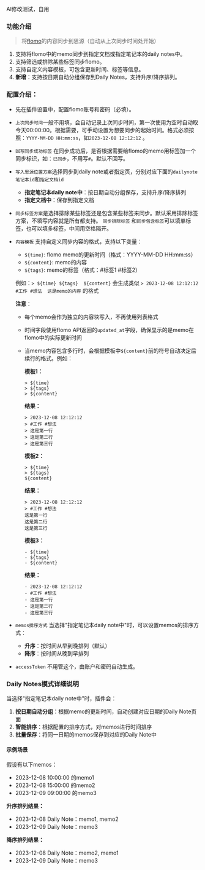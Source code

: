 AI修改测试，自用

### 功能介绍

> 将[flomo](https://v.flomoapp.com/)的内容同步到思源（自动从上次同步时间处开始）

1. 支持将flomo中的memo同步到指定文档或指定笔记本的daily notes中。
2. 支持筛选或排除某些标签同步flomo。
3. 支持自定义内容模板，可包含更新时间、标签等信息。
4. **新增**：支持按日期自动分组保存到Daily Notes，支持升序/降序排列。



### 配置介绍：
* 先在插件设置中，配置flomo账号和密码（必填）。
* `上次同步时间`一般不用填，会自动记录上次同步时间，第一次使用为空时自动取今天00:00:00。根据需要，可手动设置为想要同步的起始时间。格式必须按照：`YYYY-MM-DD HH:mm:ss`，如`2023-12-08 12:12:12` 。
* `回写同步成功标签` 在同步成功后，是否根据需要给flomo的memo用标签加一个同步标识，如：`已同步`，不用写`#`。默认不回写。
* `写入思源位置方案`选择同步到daily note或者指定页，分别对应下面的`dailynote笔记本id`和`指定文档id`
  - **指定笔记本daily note中**：按日期自动分组保存，支持升序/降序排列
  - **指定文档中**：保存到指定文档
* `同步标签方案`是选择排除某些标签还是包含某些标签来同步。默认采用排除标签方案，不填写内容就是所有都支持。 `同步排除标签` 和`同步包含标签`可以填单标签，也可以填多标签，中间用空格隔开。
* `内容模板` 支持自定义同步内容的格式，支持以下变量：
  - `${time}`: flomo memo的更新时间（格式：YYYY-MM-DD HH:mm:ss）
  - `${content}`: memo的内容
  - `${tags}`: memo的标签（格式：#标签1 #标签2）
  
  例如：`> ${time} ${tags}  ${content}` 会生成类似 `> 2023-12-08 12:12:12 #工作 #想法  这是memo的内容` 的格式
  
  **注意**：
  - 每个memo会作为独立的内容块写入，不再使用列表格式
  - 时间字段使用flomo API返回的`updated_at`字段，确保显示的是memo在flomo中的实际更新时间
  - 当memo内容包含多行时，会根据模板中`${content}`前的符号自动决定后续行的格式。例如：

    **模板1：**
    ```
    > ${time}
    > ${tags}  
    > ${content}
    ```
    **结果：**
    ```
    > 2023-12-08 12:12:12
    > #工作 #想法  
    > 这是第一行
    > 这是第二行
    > 这是第三行
    ```

    **模板2：**
    ```
    > ${time}
    > ${tags}  
    ${content}
    ```
    **结果：**
    ```
    > 2023-12-08 12:12:12
    > #工作 #想法  
    这是第一行
    这是第二行
    这是第三行
    ```

    **模板3：**
    ```
    - ${time}
    - ${tags}  
    - ${content}
    ```
    **结果：**
    ```
    - 2023-12-08 12:12:12
    - #工作 #想法  
    - 这是第一行
    - 这是第二行
    - 这是第三行
    ```
* `memos排序方式` 当选择"指定笔记本daily note中"时，可以设置memos的排序方式：
  - **升序**：按时间从早到晚排列（默认）
  - **降序**：按时间从晚到早排列
* `accessToken` 不用管这个，由账户和密码自动生成。

### Daily Notes模式详细说明

当选择"指定笔记本daily note中"时，插件会：

1. **按日期自动分组**：根据memo的更新时间，自动创建对应日期的Daily Note页面
2. **智能排序**：根据配置的排序方式，对memos进行时间排序
3. **批量保存**：将同一日期的memos保存到对应的Daily Note中

#### 示例场景
假设有以下memos：
- 2023-12-08 10:00:00 的memo1
- 2023-12-08 15:00:00 的memo2  
- 2023-12-09 09:00:00 的memo3

**升序排列结果：**
- 2023-12-08 Daily Note：memo1, memo2
- 2023-12-09 Daily Note：memo3

**降序排列结果：**
- 2023-12-08 Daily Note：memo2, memo1
- 2023-12-09 Daily Note：memo3

